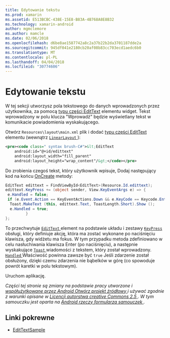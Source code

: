 ```yaml
---
title: Edytowanie tekstu
ms.prod: xamarin
ms.assetid: E513BCBC-438E-15E8-B83A-4B768A8E8B32
ms.technology: xamarin-android
author: mgmclemore
ms.author: mamcle
ms.date: 02/06/2018
ms.openlocfilehash: d6be8ae1587742a8c2a37b22b2da3701187dde2a
ms.sourcegitcommit: 945df041e2180cb20af08b83cc703ecd1aedc6b0
ms.translationtype: MT
ms.contentlocale: pl-PL
ms.lasthandoff: 04/04/2018
ms.locfileid: "30774606"
---
```

# <a name="edit-text"></a>Edytowanie tekstu

W tej sekcji utworzysz pola tekstowego do danych wprowadzonych przez użytkownika, za pomocą [typu części EditText](https://developer.xamarin.com/api/type/Android.Widget.EditText/) elementu widget. Tekst wprowadzony w polu klucza "Wprowadź" będzie wyświetlany tekst w komunikacie powiadomienia wyskakującego.

Otwórz <code>Resources\layout\main.xml</code> plik i dodać [typu części EditText](https://developer.xamarin.com/api/type/Android.Widget.EditText/) elementu (wewnątrz [ `LinearLayout` ](https://developer.xamarin.com/api/type/Android.Widget.LinearLayout/)):

```xml
<pre><code class=" syntax brush-C#">&lt;EditText
    android:id="@+id/edittext"
    android:layout_width="fill_parent"
    android:layout_height="wrap_content"/&gt;</code></pre>
```

Do zrobienia czegoś tekst, który użytkownik wpisuje, Dodaj następujący kod na końcu [OnCreate](https://developer.xamarin.com/api/member/Android.App.Activity.OnCreate/) metody:

```csharp
EditText edittext = FindViewById<EditText>(Resource.Id.edittext);
edittext.KeyPress += (object sender, View.KeyEventArgs e) => {
 e.Handled = false;
 if (e.Event.Action == KeyEventActions.Down && e.KeyCode == Keycode.Enter) {
  Toast.MakeText (this, edittext.Text, ToastLength.Short).Show ();
  e.Handled = true;
         }
};
```

To przechwytuje [ `EditText` ](https://developer.xamarin.com/api/type/Android.Widget.EditText/) element na podstawie układu i zestawy [ `KeyPress` ](https://developer.xamarin.com/api/event/Android.Views.View.KeyPress/) obsługi, który definiuje akcję, która ma zostać wykonane po naciśnięciu klawisza, gdy widżetu ma fokus. W tym przypadku metoda zdefiniowano w celu nasłuchiwania klawisza Enter (po naciśnięciu), a następnie wyskakujące [ `Toast` ](https://developer.xamarin.com/api/type/Android.Widget.Toast/) wiadomości z tekstem, który został wprowadzony. [ `Handled` ](https://developer.xamarin.com/api/property/Android.Views.View+KeyEventArgs.Handled/) Właściwość powinna zawsze być `true` Jeśli zdarzenie został obsłużony, dzięki czemu zdarzenia nie bąbelków w górę (co spowoduje powrót karetki w polu tekstowym).

Uruchom aplikację.

*Części tej stronie są zmiany na podstawie pracy utworzone i* [ *współużytkowane przez Android Otwórz projekt źródłowy* ](http://code.google.com/policies.html) *i używać zgodnie z warunki opisane w* [ *Licencji autorstwa creative Commons 2.5* ](http://creativecommons.org/licenses/by/2.5/) *. W tym samouczku jest oparta na* [ *Android rzeczy formularza samouczek* ](http://developer.android.com/resources/tutorials/views/hello-formstuff.html) *.*



## <a name="related-links"></a>Linki pokrewne

- [EditTextSample](https://developer.xamarin.com/samples/monodroid/UserInterface/EditTextSample/)
